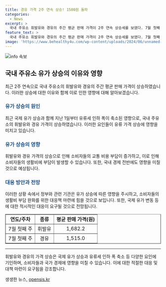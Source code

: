 ```yaml
---
title: 경유 가격 2주 연속 상승! 1500원 돌파
categories:
  - News
excerpt: >
  국내 주유소 휘발유와 경유의 주간 평균 판매 가격이 2주 연속 상승세를 보였다. 7월 첫째 주 기준, 휘발유 평균 가격은 직전 주 대비 리터당 26.9원 상승하여 1,682.2원을 기록했고, 경유 또한 리터당 28.7원 상승한 1,515.0원을 기록했다. 이러한 상승은 국제 유가 상승과 유류세 인하 폭 축소로 인한 것으로 파악되고 있다. #유가 #상승 #주유소
feature_text: >
  국내 주유소 휘발유와 경유의 주간 평균 판매 가격이 2주 연속 상승세를 보였다. 7월 첫째 주 기준, 휘발유 평균 가격은 직전 주 대비 리터당 26.9원 상승하여 1,682.2원을 기록했고, 경유 또한 리터당 28.7원 상승한 1,515.0원을 기록했다. 이러한 상승은 국제 유가 상승과 유류세 인하 폭 축소로 인한 것으로 파악되고 있다. #유가 #상승 #주유소
image: 'https://www.behealthy4u.com/wp-content/uploads/2024/06/unnamed-file.png'
---
```


<p><img src="https://www.behealthy4u.com/wp-content/uploads/2024/06/unnamed-file.png" alt="info 속보" /></p>

<h2 data-ke-size="size26">국내 주유소 유가 상승의 이유와 영향</h2>

<p data-ke-size="size16">최근 2주 연속으로 국내 주유소의 휘발유와 경유의 주간 평균 판매 가격이 상승하였습니다. 이러한 상승에 대한 이유와 함께 이로 인한 영향에 대해 알아보겠습니다.</p>

<h3><b><span style="color: #1a5490;">유가 상승의 원인</span></b></h3>

<p data-ke-size="size16">최근 국제 유가 상승과 함께 지난 1일부터 유류세 인하 폭이 축소된 영향으로, 국내 주유소의 휘발유와 경유 가격이 상승하였습니다. 이러한 요인들이 유류 가격 상승에 영향을 미치고 있습니다.</p>

<h3><b><span style="color: #1a5490;">유가 상승의 영향</span></b></h3>

<p data-ke-size="size16">휘발유와 경유 가격의 상승으로 인해 소비자들의 교통 비용 부담이 증가하고, 이로 인해 소비자들의 생활비에 부담이 발생할 수 있습니다. 또한, 국내 경제 전반에도 영향을 미칠 것으로 예상됩니다.</p>

<h3><b><span style="color: #1a5490;">대응 방안과 전망</span></b></h3>

<p data-ke-size="size16">이러한 상황 속에서 정부와 관련 기관은 유가 상승에 따른 영향을 주시하고, 소비자들의 생활비 부담 완화를 위한 대응책 마련에 힘쓸 것으로 보입니다. 또한, 국제 유가 변동 등에 대한 적시적인 대응이 요구될 것으로 전망됩니다.</p>

<table style="width: 100%;" border="1">
<tbody>
<tr>
<td style="text-align: center; height: 17px;"><b>연도/주차</b></td>
<td style="text-align: center; height: 17px;"><b>종류</b></td>
<td style="text-align: center; height: 17px;"><b>평균 판매 가격(원)</b></td>
</tr>
<tr>
<td style="text-align: center; height: 17px;">7월 첫째 주</td>
<td style="text-align: center; height: 17px;">휘발유</td>
<td style="text-align: center; height: 17px;">1,682.2</td>
</tr>
<tr>
<td style="text-align: center; height: 17px;">7월 첫째 주</td>
<td style="text-align: center; height: 17px;">경유</td>
<td style="text-align: center; height: 17px;">1,515.0</td>
</tr>
</tbody>
</table>

<hr>

<p data-ke-size="size16">휘발유와 경유의 가격 상승은 국제 유가 상승과 유류세 인하 폭 축소 등 다양한 요인에 기인하며, 소비자들과 국가 경제에 영향을 미칠 수 있습니다. 이에 대한 적절한 대응 및 대책 마련이 요구됨을 강조합니다.</p>
생생한 뉴스, <a href="https://opensis.kr" rel="dofollow">opensis.kr</a>


